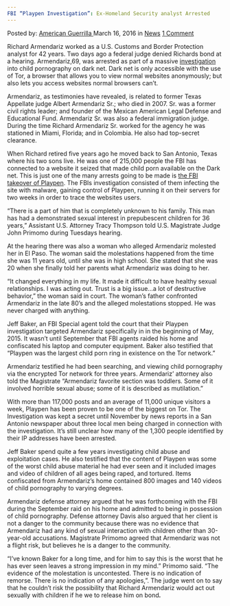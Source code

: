 ```yaml
---
FBI “Playpen Investigation”: Ex-Homeland Security analyst Arrested
---
```

<article class="post-listing post-13486 post type-post status-publish format-standard hentry category-news tag-analyst tag-arrested tag-exhomeland tag-fbi tag-investigation tag-playpen tag-security">
    <div class="post-inner">
    <p class="post-meta">
    <span>Posted by: <a href="https://www.deepdotweb.com/author/americanguerrilla/" title>American Guerrilla </a></span>
    <span>March 16, 2016</span>
    <span>in <a href="https://www.deepdotweb.com/category/news/" rel="category tag">News</a></span>
    <span><a href="https://www.deepdotweb.com/2016/03/16/fbi-playpen-investigation-keeps-going/#comments">1 Comment</a></span>
    </p>
    <div class="clear"></div>
    <div class="entry">
    <p>Richard Armendariz worked as a U.S. Customs and Border Protection analyst for 42 years. Two days ago a federal judge denied Richards bond at a hearing. Armendariz,69, was arrested as part of a massive <a href="http://www.expressnews.com/news/local/article/Ex-Homeland-Security-analyst-swept-up-in-huge-6878455.php">investigation</a> into child pornography on dark net. Dark net is only accessible with the use of Tor, a browser that allows you to view normal websites anonymously; but also lets you access websites normal browsers can’t.</p>
    <p>Armendariz, as testimonies have revealed, is related to former Texas Appellate judge Albert Armendariz Sr.; who died in 2007. Sr. was a former civil rights leader; and founder of the Mexican American Legal Defense and Educational Fund. Armendariz Sr. was also a federal immigration judge.  During the time Richard Armendariz Sr. worked for the agency he was stationed in Miami, Florida; and in Colombia. He also had top-secret clearance.</p>
    <p>When Richard retired five years ago he moved back to San Antonio, Texas where his two sons live. He was one of 215,000 people the FBI has connected to a website it seized that made child porn available on the Dark net. This is just one of the many arrests going to be made is <a href="https://www.deepdotweb.com/2015/10/05/fbi-unmasked-cp-website-user-using-a-spyware/">the FBI takeover of Playpen</a>. The FBIs investigation consisted of them infecting the site with malware, gaining control of Playpen, running it on their servers for two weeks in order to trace the websites users.</p>
    <p>“There is a part of him that is completely unknown to his family. This man has had a demonstrated sexual interest in prepubescent children for 36 years,” Assistant U.S. Attorney Tracy Thompson told U.S. Magistrate Judge John Primomo during Tuesdays hearing.</p>
    <p>At the hearing there was also a woman who alleged Armendariz molested her in El Paso. The woman said the molestations happened from the time she was 11 years old, until she was in high school. She stated that she was 20 when she finally told her parents what Armendariz was doing to her.</p>
    <p>“It changed everything in my life. It made it difficult to have healthy sexual relationships. I was acting out. Trust is a big issue…a lot of destructive behavior,” the woman said in court. The woman’s father confronted Armendariz in the late 80’s and the alleged molestations stopped. He was never charged with anything.</p>
    <p>Jeff Baker, an FBI Special agent told the court that their Playpen investigation targeted Armendariz specifically in in the beginning of May, 2015. It wasn’t until September that FBI agents raided his home and confiscated his laptop and computer equipment. Baker also testified that “Playpen was the largest child porn ring in existence on the Tor network.”</p>
    <p>Armendariz testified he had been searching, and viewing child pornography via the encrypted Tor network for three years. Armendariz’ attorney also told the Magistrate “Armendariz favorite section was toddlers. Some of it involved horrible sexual abuse; some of it is described as mutilation.”</p>
    <p>With more than 117,000 posts and an average of 11,000 unique visitors a week, Playpen has been proven to be one of the biggest on Tor. The Investigation was kept a secret until November by news reports in a San Antonio newspaper about three local men being charged in connection with the investigation. It’s still unclear how many of the 1,300 people identified by their IP addresses have been arrested.</p>
    <p>Jeff Baker spend quite a few years investigating child abuse and exploitation cases. He also testified that the content of Playpen was some of the worst child abuse material he had ever seen and it included images and video of children of all ages being raped, and tortured. Items confiscated from Armendariz’s home contained 800 images and 140 videos of child pornography to varying degrees.</p>
    <p>Armendariz defense attorney argued that he was forthcoming with the FBI during the September raid on his home and admitted to being in possession of child pornography. Defense attorney Davis also argued that her client is not a danger to the community because there was no evidence that Armendariz had any kind of sexual interaction with children other than 30-year-old accusations. Magistrate Primomo agreed that Armendariz was not a flight risk, but believes he is a danger to the community.</p>
    <p>“I’ve known Baker for a long time, and for him to say this is the worst that he has ever seen leaves a strong impression in my mind.” Primomo said. “The evidence of the molestation is uncontested. There is no indication of remorse. There is no indication of any apologies,”. The judge went on to say that he couldn’t risk the possibility that Richard Armendariz would act out sexually with children if he we to release him on bond<strong><em>.</em></strong></p>
    </div>
    <span style="display:none"><a href="https://www.deepdotweb.com/tag/analyst/" rel="tag">analyst</a> <a href="https://www.deepdotweb.com/tag/arrested/" rel="tag">arrested</a> <a href="https://www.deepdotweb.com/tag/exhomeland/" rel="tag">exhomeland</a> <a href="https://www.deepdotweb.com/tag/fbi/" rel="tag">fbi</a> <a href="https://www.deepdotweb.com/tag/investigation/" rel="tag">investigation</a> <a href="https://www.deepdotweb.com/tag/playpen/" rel="tag">playpen</a> <a href="https://www.deepdotweb.com/tag/security/" rel="tag">security</a></span> <span style="display:none" class="updated">2016-03-16</span>
    <div style="display:none" class="vcard author" itemprop="author" itemscope itemtype="http://schema.org/Person"><strong class="fn" itemprop="name"><a href="https://www.deepdotweb.com/author/americanguerrilla/" title="Posts by American Guerrilla" rel="author">American Guerrilla</a></strong></div>
    </div>
</article>

